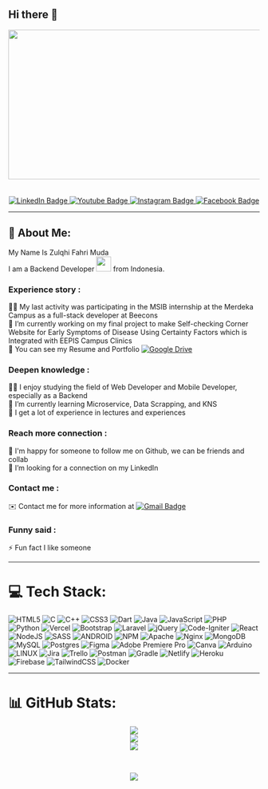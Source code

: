 ## Hi there 👋

<div align="center">
  <img src="https://media.giphy.com/media/dWesBcTLavkZuG35MI/giphy.gif" width="600" height="300"/>
</div>
<br />
<div align="center">
  <img src="https://visitcount.itsvg.in/api?id=fahrimuda12&icon=0&color=0" alt=""/>
</div>
<br />
<div id="badges" align="center">
  <a href="https://www.linkedin.com/in/zulqhifahri-muda-324b971a3/">
    <img src="https://img.shields.io/badge/LinkedIn-%230077B5.svg?logo=linkedin&logoColor=white" alt="LinkedIn Badge"/>
  </a>
  <a href="https://www.youtube.com/channel/UCj-TuqkYEoNVi1y3yWcqRPw">
    <img src="https://img.shields.io/badge/YouTube-%23FF0000.svg?logo=YouTube&logoColor=white" alt="Youtube Badge"/>
  </a>
  <a href="https://instagram.com/fahrimuda">
    <img src="https://img.shields.io/badge/Instagram-%23E4405F.svg?logo=Instagram&logoColor=white" alt="Instagram Badge"/>
  </a>
  <a href="https://facebook.com/mudazulqhi0102">
    <img src="https://img.shields.io/badge/Facebook-%231877F2.svg?logo=Facebook&logoColor=white" alt="Facebook Badge"/>
  </a>
</div>

---
## 💫 About Me:
My Name Is Zulqhi Fahri Muda <br>
I am a Backend Developer <img src="https://media.giphy.com/media/WUlplcMpOCEmTGBtBW/giphy.gif" width="30"> from Indonesia.

### Experience story :
🧑‍💼 My last activity was participating in the MSIB internship at the Merdeka Campus as a full-stack developer at Beecons<br>
🔭 I’m currently working on my final project to make Self-checking Corner Website for Early Symptoms of Disease Using Certainty Factors which is Integrated with EEPIS Campus Clinics<br>
📂 You can see my Resume and Portfolio [![Google Drive](https://img.shields.io/badge/Google%20Drive-4285F4?logo=googledrive&logoColor=white)](https://drive.google.com/drive/folders/1wSJGbdicndGGRrsWzOlY_CRSC_ual4RU?usp=sharing) 

### Deepen knowledge :
🧑‍💻 I enjoy studying the field of Web Developer and Mobile Developer, especially as a Backend<br>
🌱 I’m currently learning Microservice, Data Scrapping, and KNS<br>
🏫 I get a lot of experience in lectures and experiences<br>
### Reach more connection :
👯 I'm happy for someone to follow me on Github, we can be friends and collab <br>
🤝 I’m looking for a connection on my LinkedIn <br>
### Contact me :
✉️ Contact me for more information at [![Gmail Badge](https://img.shields.io/badge/Gmail-D14836?logo=gmail&logoColor=white)](https://mail.google.com/mail/?view=cm&fs=1&to=profesorrob01@gmail.com)<br>
### Funny said :
⚡ Fun fact I like someone

<!-- ## 🌐 Socials:
[![Facebook](https://img.shields.io/badge/Facebook-%231877F2.svg?logo=Facebook&logoColor=white)](https://facebook.com/mudazulqhi0102) [![Instagram](https://img.shields.io/badge/Instagram-%23E4405F.svg?logo=Instagram&logoColor=white)](https://instagram.com/fahrimuda) [![LinkedIn](https://img.shields.io/badge/LinkedIn-%230077B5.svg?logo=linkedin&logoColor=white)](https://linkedin.com/in/https://www.linkedin.com/in/zulqhifahri-muda-324b971a3/) [![YouTube](https://img.shields.io/badge/YouTube-%23FF0000.svg?logo=YouTube&logoColor=white)](https://youtube.com/@UCj-TuqkYEoNVi1y3yWcqRPw) [![Codepen](https://img.shields.io/badge/Codepen-000000?style=for-the-badge&logo=codepen&logoColor=white)](https://codepen.io/@fahri-muda)  -->
---
# 💻 Tech Stack:
![HTML5](https://img.shields.io/badge/html5-%23E34F26.svg?style=plastic&logo=html5&logoColor=white) ![C](https://img.shields.io/badge/c-%2300599C.svg?style=plastic&logo=c&logoColor=white) ![C++](https://img.shields.io/badge/c++-%2300599C.svg?style=plastic&logo=c%2B%2B&logoColor=white) ![CSS3](https://img.shields.io/badge/css3-%231572B6.svg?style=plastic&logo=css3&logoColor=white) ![Dart](https://img.shields.io/badge/dart-%230175C2.svg?style=plastic&logo=dart&logoColor=white) ![Java](https://img.shields.io/badge/java-%23ED8B00.svg?style=plastic&logo=java&logoColor=white) ![JavaScript](https://img.shields.io/badge/javascript-%23323330.svg?style=plastic&logo=javascript&logoColor=%23F7DF1E) ![PHP](https://img.shields.io/badge/php-%23777BB4.svg?style=plastic&logo=php&logoColor=white) ![Python](https://img.shields.io/badge/python-3670A0?style=plastic&logo=python&logoColor=ffdd54) ![Vercel](https://img.shields.io/badge/vercel-%23000000.svg?style=plastic&logo=vercel&logoColor=white) ![Bootstrap](https://img.shields.io/badge/bootstrap-%23563D7C.svg?style=plastic&logo=bootstrap&logoColor=white) ![Laravel](https://img.shields.io/badge/laravel-%23FF2D20.svg?style=plastic&logo=laravel&logoColor=white) ![jQuery](https://img.shields.io/badge/jquery-%230769AD.svg?style=plastic&logo=jquery&logoColor=white) ![Code-Igniter](https://img.shields.io/badge/CodeIgniter-%23EF4223.svg?style=plastic&logo=codeIgniter&logoColor=white) ![React](https://img.shields.io/badge/react-%2320232a.svg?style=plastic&logo=react&logoColor=%2361DAFB) ![NodeJS](https://img.shields.io/badge/node.js-6DA55F?style=plastic&logo=node.js&logoColor=white) ![SASS](https://img.shields.io/badge/SASS-hotpink.svg?style=plastic&logo=SASS&logoColor=white) ![ANDROID](https://img.shields.io/badge/android-%2320232a.svg?style=plastic&logo=android&logoColor=%a4c639) ![NPM](https://img.shields.io/badge/NPM-%23000000.svg?style=plastic&logo=npm&logoColor=white) ![Apache](https://img.shields.io/badge/apache-%23D42029.svg?style=plastic&logo=apache&logoColor=white) ![Nginx](https://img.shields.io/badge/nginx-%23009639.svg?style=plastic&logo=nginx&logoColor=white) ![MongoDB](https://img.shields.io/badge/MongoDB-%234ea94b.svg?style=plastic&logo=mongodb&logoColor=white) ![MySQL](https://img.shields.io/badge/mysql-%2300f.svg?style=plastic&logo=mysql&logoColor=white) ![Postgres](https://img.shields.io/badge/postgres-%23316192.svg?style=plastic&logo=postgresql&logoColor=white) 	![Figma](https://img.shields.io/badge/figma-%23F24E1E.svg?style=plastic&logo=figma&logoColor=white) ![Adobe Premiere Pro](https://img.shields.io/badge/Adobe%20Premiere%20Pro-9999FF.svg?style=plastic&logo=Adobe%20Premiere%20Pro&logoColor=white) ![Canva](https://img.shields.io/badge/Canva-%2300C4CC.svg?style=plastic&logo=Canva&logoColor=white) ![Arduino](https://img.shields.io/badge/-Arduino-00979D?style=plastic&logo=Arduino&logoColor=white) ![LINUX](https://img.shields.io/badge/Linux-FCC624?style=plastic&logo=linux&logoColor=black) ![Jira](https://img.shields.io/badge/jira-%230A0FFF.svg?style=plastic&logo=jira&logoColor=white) ![Trello](https://img.shields.io/badge/Trello-%23026AA7.svg?style=plastic&logo=Trello&logoColor=white) ![Postman](https://img.shields.io/badge/Postman-FF6C37?style=plastic&logo=postman&logoColor=white) ![Gradle](https://img.shields.io/badge/Gradle-02303A.svg?style=plastic&logo=Gradle&logoColor=white) ![Netlify](https://img.shields.io/badge/netlify-%23000000.svg?style=plastic&logo=netlify&logoColor=#00C7B7) ![Heroku](https://img.shields.io/badge/heroku-%23430098.svg?style=plastic&logo=heroku&logoColor=white) ![Firebase](https://img.shields.io/badge/firebase-%23039BE5.svg?style=plastic&logo=firebase) ![TailwindCSS](https://img.shields.io/badge/tailwindcss-%2338B2AC.svg?style=plastic&logo=tailwind-css&logoColor=white) ![Docker](https://img.shields.io/badge/docker-%230db7ed.svg?style=plastic&logo=docker&logoColor=white)

---
# 📊 GitHub Stats:
<div align="center">
  
![](https://github-readme-stats.vercel.app/api?username=fahrimuda12&theme=tokyonight&hide_border=false&include_all_commits=true&count_private=true)<br/>
![](https://github-readme-streak-stats.herokuapp.com/?user=fahrimuda12&theme=tokyonight&hide_border=false)<br/>
![](https://github-readme-stats.vercel.app/api/top-langs/?username=fahrimuda12&theme=tokyonight&hide_border=false&include_all_commits=true&count_private=true&layout=compact)
  
</div>

<!-- ### ✍️ Random Dev Quote -->
<br />
<div align="center">

  ![](https://quotes-github-readme.vercel.app/api?type=vetical&theme=radical)
 
</div>

<!-- ### 😂 Random Dev Meme
<img src="https://rm.up.railway.app/" width="512px"/> -->

<!-- [![](https://visitcount.itsvg.in/api?id=fahrimuda12&icon=0&color=0)](https://visitcount.itsvg.in) -->

<!-- Proudly created with GPRM ( https://gprm.itsvg.in ) -->
